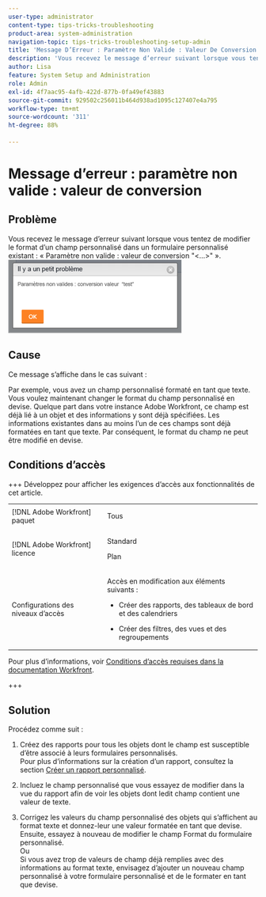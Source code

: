 ```yaml
---
user-type: administrator
content-type: tips-tricks-troubleshooting
product-area: system-administration
navigation-topic: tips-tricks-troubleshooting-setup-admin
title: 'Message D’Erreur : Paramètre Non Valide : Valeur De Conversion'
description: 'Vous recevez le message d’erreur suivant lorsque vous tentez de modifier le format d’un champ personnalisé sur un formulaire personnalisé existant : « Paramètre non valide : valeur de conversion `&lt;..&gt; »'
author: Lisa
feature: System Setup and Administration
role: Admin
exl-id: 4f7aac95-4afb-422d-877b-0fa49ef43883
source-git-commit: 929502c256011b464d938ad1095c127407e4a795
workflow-type: tm+mt
source-wordcount: '311'
ht-degree: 88%

---
```


# Message d’erreur : paramètre non valide : valeur de conversion

## Problème

Vous recevez le message d’erreur suivant lorsque vous tentez de modifier le format d’un champ personnalisé dans un formulaire personnalisé existant : « Paramètre non valide : valeur de conversion &quot;&lt;...>&quot; ».\
![custom_field_format_invalid_parameter_error.png](assets/custom-field-format-invalid-parameter-error-350x148.png)

## Cause

Ce message s’affiche dans le cas suivant :

Par exemple, vous avez un champ personnalisé formaté en tant que texte.  Vous voulez maintenant changer le format du champ personnalisé en devise. Quelque part dans votre instance Adobe Workfront, ce champ est déjà lié à un objet et des informations y sont déjà spécifiées. Les informations existantes dans au moins l’un de ces champs sont déjà formatées en tant que texte. Par conséquent, le format du champ ne peut être modifié en devise.

## Conditions d’accès

+++ Développez pour afficher les exigences d’accès aux fonctionnalités de cet article.

<table style="table-layout:auto"> 
 <col> 
 <col> 
 <tbody> 
  <tr> 
   <td>[!DNL Adobe Workfront] paquet</td> 
   <td><p>Tous</p></td> 
  </tr> 
  <tr> 
   <td>[!DNL Adobe Workfront] licence</td> 
   <td><p>Standard</p>
       <p>Plan</p></td>
  </tr>
  <tr> 
   <td>Configurations des niveaux d’accès</td> 
   <td> <p>Accès en modification aux éléments suivants :</p> 
    <ul> 
     <li> <p>Créer des rapports, des tableaux de bord et des calendriers</p> </li> 
     <li> <p>Créer des filtres, des vues et des regroupements</p> </li> 
    </ul>
  </tr> 
 </tbody> 
</table>

Pour plus d’informations, voir [Conditions d’accès requises dans la documentation Workfront](/help/quicksilver/administration-and-setup/add-users/access-levels-and-object-permissions/access-level-requirements-in-documentation.md).

+++

## Solution

Procédez comme suit :

1. Créez des rapports pour tous les objets dont le champ est susceptible d’être associé à leurs formulaires personnalisés.\
   Pour plus d’informations sur la création d’un rapport, consultez la section [Créer un rapport personnalisé](../../reports-and-dashboards/reports/creating-and-managing-reports/create-custom-report.md).

1. Incluez le champ personnalisé que vous essayez de modifier dans la vue du rapport afin de voir les objets dont ledit champ contient une valeur de texte.
1. Corrigez les valeurs du champ personnalisé des objets qui s’affichent au format texte et donnez-leur une valeur formatée en tant que devise. Ensuite, essayez à nouveau de modifier le champ Format du formulaire personnalisé.\
   Ou\
   Si vous avez trop de valeurs de champ déjà remplies avec des informations au format texte, envisagez d’ajouter un nouveau champ personnalisé à votre formulaire personnalisé et de le formater en tant que devise.

